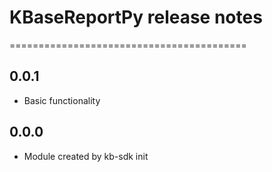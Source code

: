 # KBaseReportPy release notes
=========================================

0.0.1
-----
* Basic functionality

0.0.0
-----
* Module created by kb-sdk init
